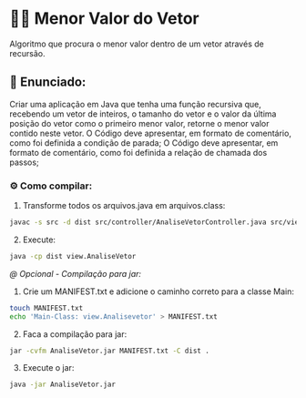 # 🧑‍🚀 Menor Valor do Vetor
Algoritmo que procura o menor valor dentro de um vetor através de recursão.

## 📝 Enunciado:
Criar uma aplicação em Java que tenha uma função recursiva que, recebendo um vetor de inteiros, o
tamanho do vetor e o valor da última posição do vetor como o primeiro menor valor, retorne o menor
valor contido neste vetor.
O Código deve apresentar, em formato de comentário, como foi definida a condição de parada;
O Código deve apresentar, em formato de comentário, como foi definida a relação de chamada dos passos;

### ⚙️ Como compilar:
1. Transforme todos os arquivos.java em arquivos.class:
```bash
javac -s src -d dist src/controller/AnaliseVetorController.java src/view/AnaliseVetor.java
```

2. Execute:
```bash
java -cp dist view.AnaliseVetor
``` 

*@ Opcional - Compilação para jar:*
1. Crie um MANIFEST.txt e adicione o caminho correto para a classe Main:
```bash
touch MANIFEST.txt
echo 'Main-Class: view.Analisevetor' > MANIFEST.txt
```

2. Faca a compilação para jar:
```bash
jar -cvfm AnaliseVetor.jar MANIFEST.txt -C dist .
```

3. Execute o jar:
```bash
java -jar AnaliseVetor.jar
```
